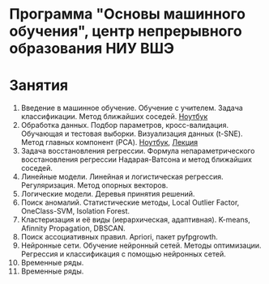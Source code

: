 # Программа "Основы машинного обучения", центр непрерывного образования НИУ ВШЭ


# Занятия
1. Введение в машинное обучение. Обучение с учителем. Задача классификации. Метод ближайших соседей. [Ноутбук](Lesson_1.ipynb)
2. Обработка данных. Подбор параметров, кросс-валидация. Обучающая и тестовая выборки. Визуализация данных (t-SNE). Метод главных компонент (PCA). [Ноутбук](Lesson_2.ipynb), [Лекция](Lection_1.pdf)
3. Задача восстановления регрессии. Формула непараметрического восстановления регрессии Надарая-Ватсона и метод ближайших соседей. 
4. Линейные модели. Линейная и логистическая регрессия. Регуляризация. Метод опорных векторов. 
5. Логические модели. Деревья принятия решений. 
6. Поиск аномалий. Статистические методы, Local Outlier Factor, OneClass-SVM, Isolation Forest. 
7. Кластеризация и её виды (иерархическая, адаптивная). K-means, Afinnity Propagation, DBSCAN. 
8. Поиск ассоциативных правил. Apriori, пакет pyfpgrowth. 
9. Нейронные сети. Обучение нейронный сетей. Методы оптимизации. Регрессия и классификация с помощью нейронных сетей.
10. Временные ряды.
11. Временные ряды.
